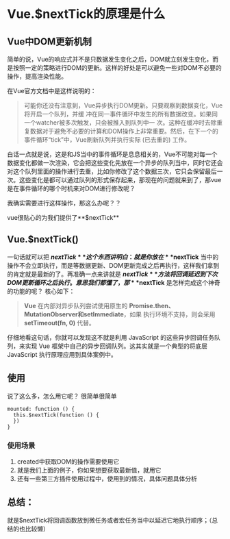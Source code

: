 # Vue.$nextTick的原理是什么

## Vue中DOM更新机制

简单的说，Vue的响应式并不是只数据发生变化之后，DOM就立刻发生变化，而是按照一定的策略进行DOM的更新。这样的好处是可以避免一些对DOM不必要的操作，提高渲染性能。

在Vue官方文档中是这样说明的：

>可能你还没有注意到，Vue异步执行DOM更新。只要观察到数据变化，Vue将开启一个队列，并缓
>冲在同一事件循环中发生的所有数据改变。如果同一个watcher被多次触发，只会被推入到队列中一
>次。这种在缓冲时去除重复数据对于避免不必要的计算和DOM操作上非常重要。然后，在下一个的
>事件循环“tick”中，Vue刷新队列并执行实际 (已去重的) 工作。

白话一点就是说，这是和JS当中的事件循环是息息相关的，Vue不可能对每一个数据变化都做一次渲染，它会把这些变化先放在一个异步的队列当中，同时它还会对这个队列里面的操作进行去重，比如你修改了这个数据三次，它只会保留最后一次。这些变化是都可以通过队列的形式保存起来，那现在的问题就来到了，那vue是在事件循环的哪个时机来对DOM进行修改呢？

我确实需要进行这样操作，那这么办呢？？

vue很贴心的为我们提供了**$nextTick**

## Vue.$nextTick()

一句话就可以把 **$nextTick** 这个东西讲明白：就是你放在 **$nextTick**  当中的操作不会立即执行，而是等数据更新、DOM更新完成之后再执行，这样我们拿到的肯定就是最新的了。再准确一点来讲就是 **$nextTick** 方法将回调延迟到下次DOM更新循环之后执行。
意思我们都懂了，那 **$nextTick** 是怎样完成这个神奇的功能的呢？ 核心如下：

>**Vue** 在内部对异步队列尝试使用原生的 **Promise.then、MutationObserver和setImmediate**，如果
>执行环境不支持，则会采用 **setTimeout(fn, 0)** 代替。

仔细地看这句话，你就可以发现这不就是利用 JavaScript 的这些异步回调任务队列，来实现 Vue 框架中自己的异步回调队列。这其实就是一个典型的将底层 JavaScript 执行原理应用到具体案例中。

## 使用
说了这么多，怎么用它呢？ 很简单很简单

```
mounted: function () {
  this.$nextTick(function () {
  })
}
```

### 使用场景
1. created中获取DOM的操作需要使用它
2. 就是我们上面的例子，你如果想要获取最新值，就用它
3. 还有一些第三方插件使用过程中，使用到的情况，具体问题具体分析

## 总结：
就是$nextTick将回调函数放到微任务或者宏任务当中以延迟它地执行顺序；（总结的也比较懒）